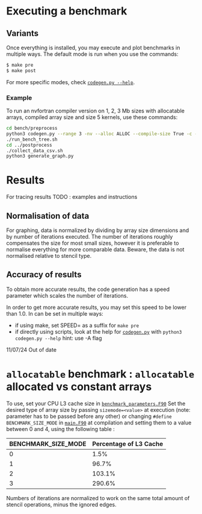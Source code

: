 # Executing a benchmark

## Variants
Once everything is installed, you may execute and plot benchmarks in multiple ways.
The default mode is run when you use the commands:
```bash
$ make pre
$ make post
```

For more specific modes, check [``codegen.py --help``](../bench/preprocess/codegen.py).

### Example
To run an nvfortran compiler version on 1, 2, 3 Mb sizes with allocatable arrays, compiled array size and size 5 kernels, use these commands:
```bash
cd bench/preprocess
python3 codegen.py --range 3 -nv --alloc ALLOC --compile-size True -c --kernel-mode SIZE_5_KERNEL
./run_bench_tree.sh
cd ../postprocess
./collect_data_csv.sh
python3 generate_graph.py
```

# Results

For tracing results
TODO : examples and instructions

## Normalisation of data
For graphing, data is normalized by dividing by array size dimensions and by number of iterations executed.
The number of iterations roughly compensates the size for most small sizes, however it is preferable to normalise everything for more comparable data.
Beware, the data is not normalised relative to stencil type.


## Accuracy of results
To obtain more accurate results, the code generation has a speed parameter which scales the number of iterations.

In order to get more accurate results, you may set this speed to be lower than 1.0. In can be set in multiple ways:
- if using make, set SPEED=<float> as a suffix for ``make pre``
- if directly using scripts, look at the help for [``codegen.py``](../bench/preprocess/codegen.py) with ``python3 codegen.py --help``
    hint: use -A flag


11/07/24 Out of date
# ``allocatable`` benchmark : ``allocatable`` allocated vs constant arrays
To use, set your CPU L3 cache size in [``benchmark_parameters.F90``](../bench/src/benchmark_parameters.F90)
Set the desired type of array size by passing ``sizemode=<value>`` at execution (note: parameter has to be passed before any other) or changing ``#define BENCHMARK_SIZE_MODE`` in [``main.F90``](../bench/main.F90) at compilation and setting them to a value between 0 and 4, using the following table :

|  BENCHMARK_SIZE_MODE  | Percentage of L3 Cache |
| --------------------- | ---------------------- |
| 0                     | 1.5%                   |
| 1                     | 96.7%                  |
| 2                     | 103.1%                 |
| 3                     | 290.6%                 |

Numbers of iterations are normalized to work on the same total amount of stencil operations, minus the ignored edges.
